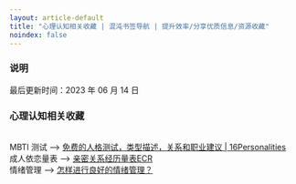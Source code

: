 ```yaml
---
layout: article-default
title: "心理认知相关收藏 | 混沌书签导航 | 提升效率/分享优质信息/资源收藏"
noindex: false
---
```


<article>
    <h3>说明</h3>
    最后更新时间：2023 年 06 月 14 日
    <h3>心理认知相关收藏</h3>
    <br>MBTI 测试 --> <a target="_blank" rel="noopener nofollow" href="https://www.16personalities.com/ch">免费的人格测试，类型描述，关系和职业建议 | 16Personalities</a>
    <br>成人依恋量表 --> <a target="_blank" rel="noopener nofollow" href="https://www.psy525.cn/ceshi/84333.html">亲密关系经历量表ECR</a>
    <br>情绪管理 --> <a target="_blank" rel="noopener nofollow" href="https://daily.zhihu.com/story/9761889">怎样进行良好的情绪管理？</a>
    <!-- <br> <a target="_blank" rel="noopener nofollow" href=""></a> -->
</article>
